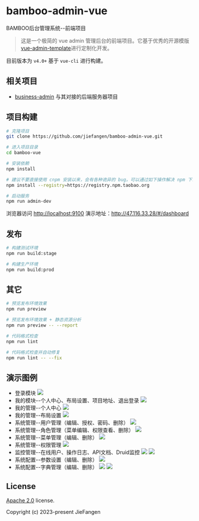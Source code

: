 # bamboo-admin-vue
BAMBOO后台管理系统--前端项目

> 这是一个极简的 vue admin 管理后台的前端项目。它基于优秀的开源模版
[vue-admin-template](https://github.com/PanJiaChen/vue-admin-template)进行定制化开发。

目前版本为 `v4.0+` 基于 `vue-cli` 进行构建。

## 相关项目

- [business-admin](https://github.com/jiefangen/bamboo/tree/master/bamboo-business/business-admin) 与其对接的后端服务器项目

## 项目构建

```bash
# 克隆项目
git clone https://github.com/jiefangen/bamboo-admin-vue.git

# 进入项目目录
cd bamboo-vue

# 安装依赖
npm install

# 建议不要直接使用 cnpm 安装以来，会有各种诡异的 bug。可以通过如下操作解决 npm 下载速度慢的问题
npm install --registry=https://registry.npm.taobao.org

# 启动服务
npm run admin-dev
```

浏览器访问 [http://localhost:9100](http://localhost:9100)
演示地址：http://47.116.33.28/#/dashboard

## 发布

```bash
# 构建测试环境
npm run build:stage

# 构建生产环境
npm run build:prod
```

## 其它

```bash
# 预览发布环境效果
npm run preview

# 预览发布环境效果 + 静态资源分析
npm run preview -- --report

# 代码格式检查
npm run lint

# 代码格式检查并自动修复
npm run lint -- --fix
```

## 演示图例

- 登录模块
  ![](mock/diagram/login.png)
- 我的模块--个人中心、布局设置、项目地址、退出登录
  ![](mock/diagram/mine.png)
- 我的管理--个人中心
  ![](mock/diagram/perCenter.png)
- 我的管理--布局设置
  ![](mock/diagram/layout.png)
- 系统管理--用户管理（编辑、授权、密码、删除）
  ![](mock/diagram/user.png)
- 系统管理--角色管理（菜单编辑、权限查看、删除）
  ![](mock/diagram/role.png)
- 系统管理--菜单管理（编辑、删除）
  ![](mock/diagram/menu.png)
- 系统管理--权限管理
  ![](mock/diagram/permission.png)
- 监控管理--在线用户、操作日志、API文档、Druid监控
  ![](mock/diagram/online.png)
  ![](mock/diagram/operLog.png)
- 系统配置--参数设置（编辑、删除）
  ![](mock/diagram/param.png)
- 系统配置--字典管理（编辑、删除）
  ![](mock/diagram/dictionary.png)
  ![](mock/diagram/dicData.png)
## License

[Apache 2.0](https://github.com/jiefangen/frontend-vue/blob/main/admin-vue/LICENSE) license.

Copyright (c) 2023-present JieFangen
